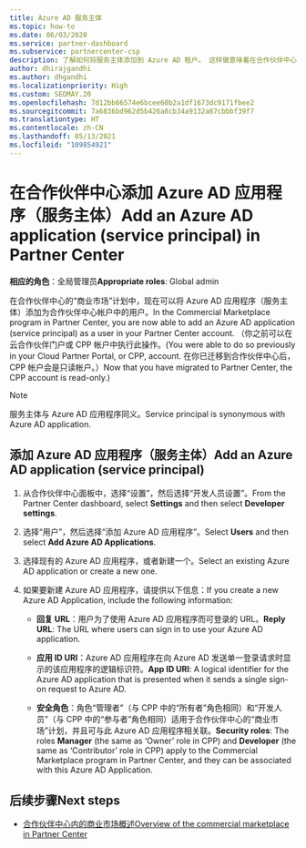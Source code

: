 ```yaml
---
title: Azure AD 服务主体
ms.topic: how-to
ms.date: 06/03/2020
ms.service: partner-dashboard
ms.subservice: partnercenter-csp
description: 了解如何将服务主体添加到 Azure AD 租户。 这样做意味着在合作伙伴中心添加 Azure AD 应用程序（服务主体）。
author: dhirajgandhi
ms.author: dhgandhi
ms.localizationpriority: High
ms.custom: SEOMAY.20
ms.openlocfilehash: 7d12bb66574e6bcee60b2a1df1673dc9171fbee2
ms.sourcegitcommit: 7a6836bd962d5b426a8cb34a9132a87cbbbf39f7
ms.translationtype: HT
ms.contentlocale: zh-CN
ms.lasthandoff: 05/13/2021
ms.locfileid: "109854921"
---
```

# <a name="add-an-azure-ad-application-service-principal-in-partner-center"></a><span data-ttu-id="23022-104">在合作伙伴中心添加 Azure AD 应用程序（服务主体）</span><span class="sxs-lookup"><span data-stu-id="23022-104">Add an Azure AD application (service principal) in Partner Center</span></span>

<span data-ttu-id="23022-105">**相应的角色**：全局管理员</span><span class="sxs-lookup"><span data-stu-id="23022-105">**Appropriate roles**: Global admin</span></span>

<span data-ttu-id="23022-106">在合作伙伴中心的“商业市场”计划中，现在可以将 Azure AD 应用程序（服务主体）添加为合作伙伴中心帐户中的用户。</span><span class="sxs-lookup"><span data-stu-id="23022-106">In the Commercial Marketplace program in Partner Center, you are now able to add an Azure AD application (service principal) as a user in your Partner Center account.</span></span> <span data-ttu-id="23022-107">（你之前可以在云合作伙伴门户或 CPP 帐户中执行此操作。</span><span class="sxs-lookup"><span data-stu-id="23022-107">(You were able to do so previously in your Cloud Partner Portal, or CPP, account.</span></span> <span data-ttu-id="23022-108">在你已迁移到合作伙伴中心后，CPP 帐户会是只读帐户。）</span><span class="sxs-lookup"><span data-stu-id="23022-108">Now that you have migrated to Partner Center, the CPP account is read-only.)</span></span>
 
>[!Note] 
><span data-ttu-id="23022-109">服务主体与 Azure AD 应用程序同义。</span><span class="sxs-lookup"><span data-stu-id="23022-109">Service principal is synonymous with Azure AD application.</span></span>

## <a name="add-an-azure-ad-application-service-principal"></a><span data-ttu-id="23022-110">添加 Azure AD 应用程序（服务主体）</span><span class="sxs-lookup"><span data-stu-id="23022-110">Add an Azure AD application (service principal)</span></span>

1. <span data-ttu-id="23022-111">从合作伙伴中心面板中，选择“设置”，然后选择“开发人员设置”。</span><span class="sxs-lookup"><span data-stu-id="23022-111">From the Partner Center dashboard, select **Settings** and then select **Developer settings**.</span></span>

2. <span data-ttu-id="23022-112">选择“用户”，然后选择“添加 Azure AD 应用程序”。</span><span class="sxs-lookup"><span data-stu-id="23022-112">Select **Users** and then select **Add Azure AD Applications**.</span></span>

3. <span data-ttu-id="23022-113">选择现有的 Azure AD 应用程序，或者新建一个。</span><span class="sxs-lookup"><span data-stu-id="23022-113">Select an existing Azure AD application or create a new one.</span></span>

4. <span data-ttu-id="23022-114">如果要新建 Azure AD 应用程序，请提供以下信息：</span><span class="sxs-lookup"><span data-stu-id="23022-114">If you create a new Azure AD Application, include the following information:</span></span>  

   - <span data-ttu-id="23022-115">**回复 URL**：用户为了使用 Azure AD 应用程序而可登录的 URL。</span><span class="sxs-lookup"><span data-stu-id="23022-115">**Reply URL**: The URL where users can sign in to use your Azure AD application.</span></span>

   - <span data-ttu-id="23022-116">**应用 ID URI**：Azure AD 应用程序在向 Azure AD 发送单一登录请求时显示的该应用程序的逻辑标识符。</span><span class="sxs-lookup"><span data-stu-id="23022-116">**App ID URI**: A logical identifier for the Azure AD application that is presented when it sends a single sign-on request to Azure AD.</span></span>

   - <span data-ttu-id="23022-117">**安全角色**：角色“管理者”（与 CPP 中的“所有者”角色相同）和“开发人员”（与 CPP 中的“参与者”角色相同）适用于合作伙伴中心的“商业市场”计划，并且可与此 Azure AD 应用程序相关联。</span><span class="sxs-lookup"><span data-stu-id="23022-117">**Security roles**: The roles **Manager** (the same as  ‘Owner’ role in CPP) and **Developer** (the same as ‘Contributor’ role in CPP) apply to the Commercial Marketplace program in Partner Center, and they can be associated with this Azure AD Application.</span></span>  

## <a name="next-steps"></a><span data-ttu-id="23022-118">后续步骤</span><span class="sxs-lookup"><span data-stu-id="23022-118">Next steps</span></span>

- [<span data-ttu-id="23022-119">合作伙伴中心内的商业市场概述</span><span class="sxs-lookup"><span data-stu-id="23022-119">Overview of the commercial marketplace in Partner Center</span></span>](csp-commercial-marketplace-overview.md)